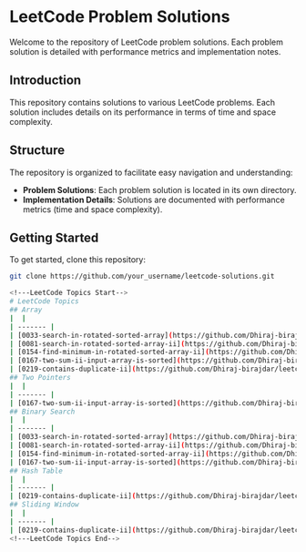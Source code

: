 # LeetCode Problem Solutions

Welcome to the repository of LeetCode problem solutions. Each problem solution is detailed with performance metrics and implementation notes.

## Introduction

This repository contains solutions to various LeetCode problems. Each solution includes details on its performance in terms of time and space complexity.

## Structure

The repository is organized to facilitate easy navigation and understanding:

- **Problem Solutions**: Each problem solution is located in its own directory.
- **Implementation Details**: Solutions are documented with performance metrics (time and space complexity).

## Getting Started

To get started, clone this repository:

```bash
git clone https://github.com/your_username/leetcode-solutions.git

<!---LeetCode Topics Start-->
# LeetCode Topics
## Array
|  |
| ------- |
| [0033-search-in-rotated-sorted-array](https://github.com/Dhiraj-birajdar/leetcode/tree/master/0033-search-in-rotated-sorted-array) |
| [0081-search-in-rotated-sorted-array-ii](https://github.com/Dhiraj-birajdar/leetcode/tree/master/0081-search-in-rotated-sorted-array-ii) |
| [0154-find-minimum-in-rotated-sorted-array-ii](https://github.com/Dhiraj-birajdar/leetcode/tree/master/0154-find-minimum-in-rotated-sorted-array-ii) |
| [0167-two-sum-ii-input-array-is-sorted](https://github.com/Dhiraj-birajdar/leetcode/tree/master/0167-two-sum-ii-input-array-is-sorted) |
| [0219-contains-duplicate-ii](https://github.com/Dhiraj-birajdar/leetcode/tree/master/0219-contains-duplicate-ii) |
## Two Pointers
|  |
| ------- |
| [0167-two-sum-ii-input-array-is-sorted](https://github.com/Dhiraj-birajdar/leetcode/tree/master/0167-two-sum-ii-input-array-is-sorted) |
## Binary Search
|  |
| ------- |
| [0033-search-in-rotated-sorted-array](https://github.com/Dhiraj-birajdar/leetcode/tree/master/0033-search-in-rotated-sorted-array) |
| [0081-search-in-rotated-sorted-array-ii](https://github.com/Dhiraj-birajdar/leetcode/tree/master/0081-search-in-rotated-sorted-array-ii) |
| [0154-find-minimum-in-rotated-sorted-array-ii](https://github.com/Dhiraj-birajdar/leetcode/tree/master/0154-find-minimum-in-rotated-sorted-array-ii) |
| [0167-two-sum-ii-input-array-is-sorted](https://github.com/Dhiraj-birajdar/leetcode/tree/master/0167-two-sum-ii-input-array-is-sorted) |
## Hash Table
|  |
| ------- |
| [0219-contains-duplicate-ii](https://github.com/Dhiraj-birajdar/leetcode/tree/master/0219-contains-duplicate-ii) |
## Sliding Window
|  |
| ------- |
| [0219-contains-duplicate-ii](https://github.com/Dhiraj-birajdar/leetcode/tree/master/0219-contains-duplicate-ii) |
<!---LeetCode Topics End-->